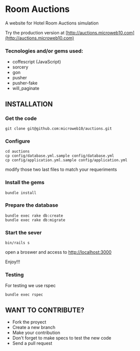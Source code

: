 Room Auctions
=======

A website for Hotel Room Auctions simulation

Try the production version at [http://auctions.microweb10.com](http://auctions.microweb10.com)

### Tecnologies and/or gems used:
* coffescript (JavaScript)
* sorcery
* gon
* pusher
* pusher-fake
* will_paginate

INSTALLATION
------------

### Get the code

    git clone git@github.com:microweb10/auctions.git

### Configure

    cd auctions
    cp config/database.yml.sample config/database.yml
    cp config/application.yml.sample config/application.yml
modify those two last files to match your requeriments

### Install the gems

    bundle install

### Prepare the database

    bundle exec rake db:create
    bundle exec rake db:migrate

### Start the sever

    bin/rails s

open a broswer and access to [http://localhost:3000](http://localhost:3000)

Enjoy!!!

### Testing
For testing we use rspec

    bundle exec rspec

WANT TO CONTRIBUTE?
------------

* Fork the proyect
* Create a new branch
* Make your contribution
* Don't forget to make specs to test the new code
* Send a pull request
